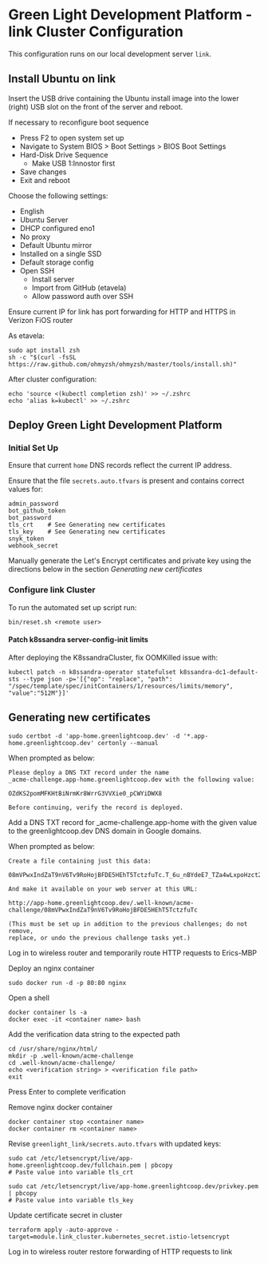 # Green Light Development Platform - link Cluster Configuration

This configuration runs on our local development server `link`.

## Install Ubuntu on link

Insert the USB drive containing the Ubuntu install image into the lower (right) USB slot
on the front of the server and reboot.

If necessary to reconfigure boot sequence
* Press F2 to open system set up
* Navigate to System BIOS > Boot Settings > BIOS Boot Settings
* Hard-Disk Drive Sequence
    * Make USB 1:Innostor first
* Save changes
* Exit and reboot

Choose the following settings:
* English
* Ubuntu Server
* DHCP configured eno1
* No proxy
* Default Ubuntu mirror
* Installed on a single SSD
* Default storage config
* Open SSH
  * Install server
  * Import from GitHub (etavela)
  * Allow password auth over SSH

Ensure current IP for link has port forwarding for HTTP and HTTPS in Verizon FiOS router

As etavela:

    sudo apt install zsh
    sh -c "$(curl -fsSL https://raw.github.com/ohmyzsh/ohmyzsh/master/tools/install.sh)"

After cluster configuration:

    echo 'source <(kubectl completion zsh)' >> ~/.zshrc
    echo 'alias k=kubectl' >> ~/.zshrc

## Deploy Green Light Development Platform

### Initial Set Up 

Ensure that current `home` DNS records reflect the current IP address.

Ensure that the file `secrets.auto.tfvars` is present and contains correct values for:

    admin_password
    bot_github_token
    bot_password
    tls_crt    # See Generating new certificates
    tls_key    # See Generating new certificates
    snyk_token
    webhook_secret

Manually generate the Let's Encrypt certificates and private key using the directions below in the section
*Generating new certificates*

### Configure link Cluster

To run the automated set up script run:

    bin/reset.sh <remote user>

#### Patch k8ssandra server-config-init limits

After deploying the K8ssandraCluster, fix OOMKilled issue with:

    kubectl patch -n k8ssandra-operator statefulset k8ssandra-dc1-default-sts --type json -p='[{"op": "replace", "path": "/spec/template/spec/initContainers/1/resources/limits/memory", "value":"512M"}]'

## Generating new certificates

    sudo certbot -d 'app-home.greenlightcoop.dev' -d '*.app-home.greenlightcoop.dev' certonly --manual

When prompted as below:

    Please deploy a DNS TXT record under the name
    _acme-challenge.app-home.greenlightcoop.dev with the following value:

    OZdKS2pomMFKHtBiNrmKr8WrrG3VVXie0_pCWYiDWX8

    Before continuing, verify the record is deployed.

Add a DNS TXT record for _acme-challenge.app-home with the given value to the greenlightcoop.dev DNS domain 
in Google domains.

When prompted as below:

    Create a file containing just this data:

    08mVPwxIndZaT9nV6Tv9RoHojBFDE5HEhT5TctzfuTc.T_6u_nBYdeE7_TZa4wLxpoHzct2rAzHnMvdTTSDxDZs

    And make it available on your web server at this URL:

    http://app-home.greenlightcoop.dev/.well-known/acme-challenge/08mVPwxIndZaT9nV6Tv9RoHojBFDE5HEhT5TctzfuTc

    (This must be set up in addition to the previous challenges; do not remove,
    replace, or undo the previous challenge tasks yet.)

Log in to wireless router and temporarily route HTTP requests to Erics-MBP

Deploy an nginx container

    sudo docker run -d -p 80:80 nginx

Open a shell

    docker container ls -a
    docker exec -it <container name> bash

Add the verification data string to the expected path

    cd /usr/share/nginx/html/
    mkdir -p .well-known/acme-challenge
    cd .well-known/acme-challenge/
    echo <verification string> > <verification file path>
    exit

Press Enter to complete verification

Remove nginx docker container

    docker container stop <container name>
    docker container rm <container name>

Revise `greenlight_link/secrets.auto.tfvars` with updated keys:

    sudo cat /etc/letsencrypt/live/app-home.greenlightcoop.dev/fullchain.pem | pbcopy
    # Paste value into variable tls_crt

    sudo cat /etc/letsencrypt/live/app-home.greenlightcoop.dev/privkey.pem | pbcopy
    # Paste value into variable tls_key

Update certificate secret in cluster

    terraform apply -auto-approve -target=module.link_cluster.kubernetes_secret.istio-letsencrypt

Log in to wireless router restore forwarding of HTTP requests to link
